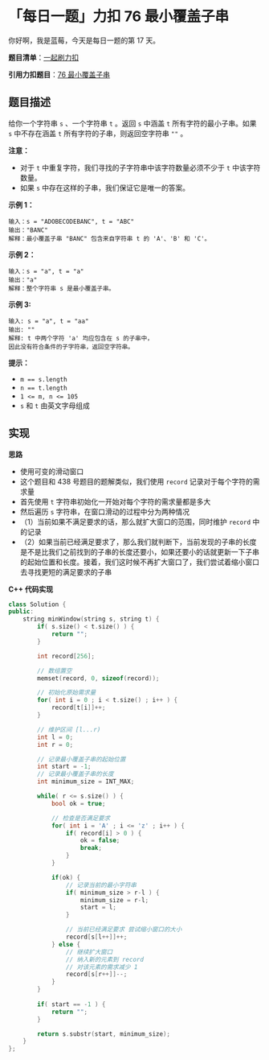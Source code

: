 # 「每日一题」力扣 76 最小覆盖子串

你好啊，我是蓝莓，今天是每日一题的第 17 天。

**题目清单**：[一起刷力扣](https://blueberry-universe.cn/lc/index.html)

**引用力扣题目**：[76 最小覆盖子串](https://leetcode.cn/problems/minimum-window-substring/description/)





## 题目描述

给你一个字符串 `s` 、一个字符串 `t` 。返回 `s` 中涵盖 `t` 所有字符的最小子串。如果 `s` 中不存在涵盖 `t` 所有字符的子串，则返回空字符串 `""` 。

 

**注意：**

- 对于 `t` 中重复字符，我们寻找的子字符串中该字符数量必须不少于 `t` 中该字符数量。
- 如果 `s` 中存在这样的子串，我们保证它是唯一的答案。

 

**示例 1：**

```
输入：s = "ADOBECODEBANC", t = "ABC"
输出："BANC"
解释：最小覆盖子串 "BANC" 包含来自字符串 t 的 'A'、'B' 和 'C'。
```

**示例 2：**

```
输入：s = "a", t = "a"
输出："a"
解释：整个字符串 s 是最小覆盖子串。
```

**示例 3:**

```
输入: s = "a", t = "aa"
输出: ""
解释: t 中两个字符 'a' 均应包含在 s 的子串中，
因此没有符合条件的子字符串，返回空字符串。
```

 

**提示：**

- `m == s.length`
- `n == t.length`
- `1 <= m, n <= 105`
- `s` 和 `t` 由英文字母组成





## 实现

**思路**

- 使用可变的滑动窗口
- 这个题目和 438 号题目的题解类似，我们使用 `record` 记录对于每个字符的需求量
- 首先使用 `t` 字符串初始化一开始对每个字符的需求量都是多大
- 然后遍历 `s` 字符串，在窗口滑动的过程中分为两种情况
- （1）当前如果不满足要求的话，那么就扩大窗口的范围，同时维护 `record` 中的记录
- （2）如果当前已经满足要求了，那么我们就判断下，当前发现的子串的长度是不是比我们之前找到的子串的长度还要小，如果还要小的话就更新一下子串的起始位置和长度。接着，我们这时候不再扩大窗口了，我们尝试着缩小窗口去寻找更短的满足要求的子串





**C++ 代码实现**

```c++
class Solution {
public:
    string minWindow(string s, string t) {
        if( s.size() < t.size() ) {
            return "";
        }

        int record[256];

        // 数组置空
        memset(record, 0, sizeof(record));

        // 初始化原始需求量
        for( int i = 0 ; i < t.size() ; i++ ) {
            record[t[i]]++;
        }

        // 维护区间 [l...r)
        int l = 0;
        int r = 0;

        // 记录最小覆盖子串的起始位置
        int start = -1;
        // 记录最小覆盖子串的长度
        int minimum_size = INT_MAX;

        while( r <= s.size() ) {
            bool ok = true;

            // 检查是否满足要求
            for( int i = 'A' ; i <= 'z' ; i++ ) {
                if( record[i] > 0 ) {
                    ok = false;
                    break;
                }
            }

            if(ok) {
                // 记录当前的最小字符串
                if( minimum_size > r-l ) {
                    minimum_size = r-l;
                    start = l;
                }

                // 当前已经满足要求 尝试缩小窗口的大小
                record[s[l++]]++;
            } else {
                // 继续扩大窗口
                // 纳入新的元素到 record
                // 对该元素的需求减少 1
                record[s[r++]]--;
            }
        }
        
        if( start == -1 ) {
            return "";
        }

        return s.substr(start, minimum_size);
    }
};
```

